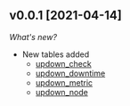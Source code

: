
## v0.0.1 [2021-04-14]

_What's new?_

- New tables added
  - [updown_check](https://hub.steampipe.io/plugins/turbot/updown/tables/updown_check)
  - [updown_downtime](https://hub.steampipe.io/plugins/turbot/updown/tables/updown_downtime)
  - [updown_metric](https://hub.steampipe.io/plugins/turbot/updown/tables/updown_metric)
  - [updown_node](https://hub.steampipe.io/plugins/turbot/updown/tables/updown_node)

